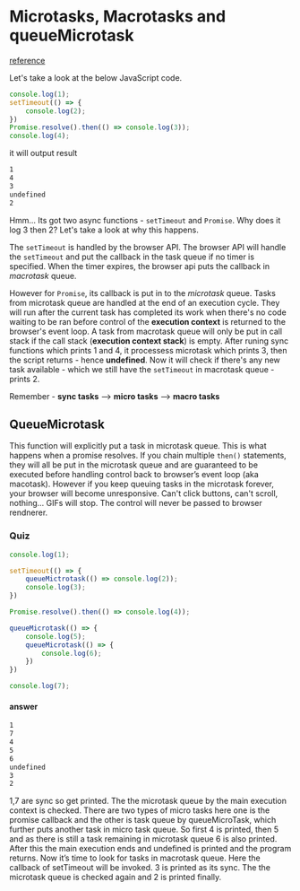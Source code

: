 # Microtasks, Macrotasks and queueMicrotask

[reference](https://medium.com/swlh/a-practical-guide-to-macro-tasks-micro-tasks-and-queuemicrotask-in-javascript-ca65c393699e)

Let's take a look at the below JavaScript code.

```javascript
console.log(1);
setTimeout(() => {
    console.log(2);
})
Promise.resolve().then(() => console.log(3));
console.log(4);
```

it will output result
```bash
1
4
3
undefined
2
```

Hmm... Its got two async functions - `setTimeout` and `Promise`.
Why does it log 3 then 2?
Let's take a look at why this happens.

The `setTimeout` is handled by the browser API. The browser API will handle the `setTimeout` and put the callback in the task queue if no timer is specified. When the timer expires, the browser api puts the callback in *macrotask* queue.

However for `Promise`, its callback is put in to the *microtask* queue.
Tasks from microtask queue are handled at the end of an execution cycle. They will run after the current task has completed its work when there's no code waiting to be ran before control of the **execution context** is returned to the browser's event loop. A task from macrotask queue will only be put in call stack if the call stack (**execution context stack**) is empty. After runing sync functions which prints 1 and 4, it processess microtask which prints 3, then the script returns - hence **undefined**. Now it will check if there's any new task available - which we still have the `setTimeout` in macrotask queue - prints 2.

Remember - **sync tasks** --> **micro tasks** --> **macro tasks**

## QueueMicrotask

This function will explicitly put a task in microtask queue. This is what happens when a promise resolves. If you chain multiple `then()` statements, they will all be put in the microtask queue and are guaranteed to be executed before handling control back to browser’s event loop (aka macotask).
However if you keep queuing tasks in the microtask forever, your browser will become unresponsive. Can't click buttons, can't scroll, nothing... GIFs will stop. The control will never be passed to browser rendnerer.

### Quiz

```javascript
console.log(1);

setTimeout(() => {
    queueMictrotask(() => console.log(2));
    console.log(3);
})

Promise.resolve().then(() => console.log(4));

queueMicrotask(() => {
    console.log(5);
    queueMicrotask(() => {
        console.log(6);
    })
})

console.log(7);
```

#### answer
```bash
1
7
4
5
6
undefined
3
2
```

1,7 are sync so get printed. The the microtask queue by the main execution context is checked. There are two types of micro tasks here one is the promise callback and the other is task queue by queueMicroTask, which further puts another task in micro task queue. So first 4 is printed, then 5 and as there is still a task remaining in microtask queue 6 is also printed. After this the main execution ends and undefined is printed and the program returns. Now it’s time to look for tasks in macrotask queue. Here the callback of setTimeout will be invoked. 3 is printed as its sync. The the microtask queue is checked again and 2 is printed finally.